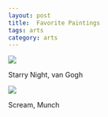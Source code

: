 ```yaml
---
layout: post
title:  Favorite Paintings
tags: arts
category: arts
--- 
```


![](https://lh6.ggpht.com/HlgucZ0ylJAfZgusynnUwxNIgIp5htNhShF559x3dRXiuy_UdP3UQVLYW6c)

Starry Night, van Gogh

![](https://lh6.ggpht.com/SWGjLSdKmQ-e3iVuYMLuN1883SFSMekLs0mCxECzhUPrJT3Lve6Ou1YyGPw=s1200)

Scream, Munch 



